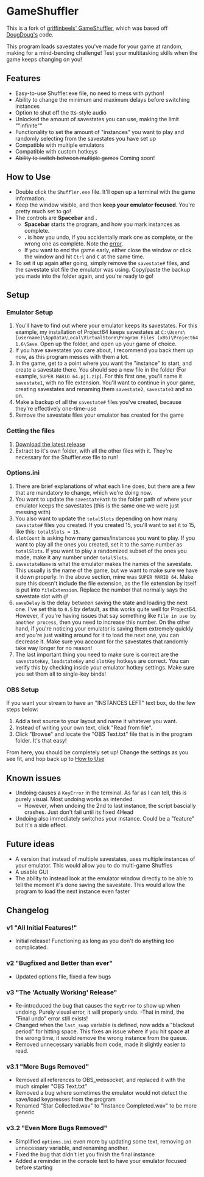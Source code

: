 # GameShuffler

This is a fork of [griffinbeels' GameShuffler](https://github.com/griffinbeels/GameShuffler), which was based off [DougDoug's](https://twitter.com/DougDougFood) code.

This program loads savestates you've made for your game at random, making for a mind-bending challenge! Test your multitasking skills when the game keeps changing on you!

## Features

- Easy-to-use Shuffler.exe file, no need to mess with python!
- Ability to change the minimum and maximum delays before switching instances
- Option to shut off the tts-style audio
- Unlocked the amount of savestates you can use, making the limit ""infinite""
- Functionality to set the amount of "instances" you want to play and randomly selecting from the savestates you have set up
- Compatible with multiple emulators
- Compatible with custom hotkeys
- ~~Ability to switch between multiple games~~ Coming soon!

## How to Use

- Double click the `Shuffler.exe` file. It'll open up a terminal with the game information.
- Keep the window visible, and then **keep your emulator focused**. You're pretty much set to go!
- The controls are **Spacebar** and **.** 
    - **Spacebar** starts the program, and how you mark instances as complete.
    - **.** is how you undo, if you accidentally mark one as complete, or the wrong one as complete. Note the [error](https://github.com/Artemis6425/GameShuffler/tree/master#known-issues).
    - If you want to end the game early, either close the window or click the window and hit `Ctrl` and `C` at the same time.
- To set it up again after going, simply remove the `savestate#` files, and the savestate slot file the emulator was using. Copy/paste the backup you made into the folder again, and you're ready to go!

## Setup

### Emulator Setup

1. You'll have to find out where your emulator keeps its savestates. For this example, my installation of Project64 keeps savestates at `C:\Users\[username]\AppData\Local\VirtualStore\Program Files (x86)\Project64 1.6\Save`. Open up the folder, and open up your game of choice.
1. If you have savestates you care about, I recommend you back them up now, as this program messes with them a lot.
1. In the game, get to a point where you want the "instance" to start, and create a savestate there. You should see a new file in the folder (For example, `SUPER MARIO 64.pj1.zip`). For this first one, you'll name it `savestate1`, with no file extension. You'll want to continue in your game, creating savestates and renaming them `savestate2`, `savestate3` and so on.
1. Make a backup of all the `savestate#` files you've created, because they're effectively one-time-use
1. Remove the savestate files your emulator has created for the game

### Getting the files

1. [Download the latest release](https://github.com/Artemis6425/GameShuffler/releases/latest)
1. Extract to it's own folder, with all the other files with it. They're necessary for the Shuffler.exe file to run!

### Options.ini

1. There are brief explanations of what each line does, but there are a few that are mandatory to change, which we're doing now.
1. You want to update the `savestatePath` to the folder path of where your emulator keeps the savestates (this is the same one we were just messing with)
1. You also want to update the `totalSlots` depending on how many `savestate#` files you created. If you created 15, you'll want to set it to 15, like this: `totalSlots = 15`.
1. `slotCount` is asking how many games/instances you want to play. If you want to play all the ones you created, set it to the same number as `totalSlots`. If you want to play a randomized subset of the ones you made, make it any number under `totalSlots`.
1. `savestateName` is what the emulator makes the names of the savestate. This usually is the name of the game, but we want to make sure we have it down properly. In the above section, mine was `SUPER MARIO 64`. Make sure this doesn't include the file extension, as the file extension by itself is put into `fileExtension`. Replace the number that normally says the savestate slot with `@`!
1. `saveDelay` is the delay between saving the state and loading the next one. I've set this to `0.5` by default, as this works quite well for Project64. However, if you're having issues that say something like `File in use by another process`, then you need to increase this number. On the other hand, if you're noticing your emulator is saving them extremely quickly and you're just waiting around for it to load the next one, you can decrease it. Make sure you account for the savestates that randomly take way longer for no reason!
1. The last important thing you need to make sure is correct are the `savestateKey`, `loadstateKey` and `slotKey` hotkeys are correct. You can verify this by checking inside your emulator hotkey settings. Make sure you set them all to single-key binds!

### OBS Setup

If you want your stream to have an "INSTANCES LEFT" text box, do the few steps below:
1. Add a text source to your layout and name it whatever you want.
1. Instead of writing your own text, click "Read from file".
1. Click "Browse" and locate the "OBS Text.txt" file that is in the program folder. It's that easy!

From here, you should be completely set up! Change the settings as you see fit, and hop back up to [How to Use](https://github.com/Artemis6425/GameShuffler/tree/master#how-to-use)

## Known issues

- Undoing causes a `KeyError` in the terminal. As far as I can tell, this is purely visual. Most undoing works as intended.
    - However, when undoing the 2nd to last instance, the script bascially crashes. Just don't fail until its fixed 4Head
- Undoing also immediately switches your instance. Could be a "feature" but it's a side effect.

## Future ideas

- A version that instead of multiple savestates, uses multiple instances of your emulator. This would allow you to do multi-game Shuffles
- A usable GUI
- The ability to instead look at the emulator window directly to be able to tell the moment it's done saving the savestate. This would allow the program to load the next instance even faster

## Changelog

### v1 "All Initial Features!"

- Initial release! Functioning as long as you don't do anything too complicated.

### v2 "Bugfixed and Better than ever"

- Updated options file, fixed a few bugs

### v3 "The 'Actually Working' Release"

- Re-introduced the bug that causes the `KeyError` to show up when undoing. Purely visual error, it will properly undo.
    -That in mind, the "Final undo" error still exists!
- Changed when the `last_swap` variable is defined, now adds a "blackout period" for hitting space. This fixes an issue where if you hit space at the wrong time, it would remove the wrong instance from the queue.
- Removed unnecessary variabls from code, made it slightly easier to read.

### v3.1 "More Bugs Removed"

- Removed all references to OBS_websocket, and replaced it with the much simpler "OBS Text.txt"
- Removed a bug where sometimes the emulator would not detect the save/load keypresses from the program
- Renamed "Star Collected.wav" to "Instance Completed.wav" to be more generic

### v3.2 "Even More Bugs Removed"

- Simplified `options.ini` even more by updating some text, removing an unnecessary variable, and renaming another.
- Fixed the bug that didn't let you finish the final instance
- Added a reminder in the console text to have your emulator focused before starting
